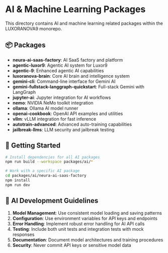 # AI & Machine Learning Packages

This directory contains AI and machine learning related packages within the LUXORANOVA9 monorepo.

## 📦 Packages

- **neura-ai-saas-factory**: AI SaaS factory and platform
- **agentic-luxor9**: Agentic AI system for Luxor9
- **agentic-9**: Enhanced agentic AI capabilities
- **luxoranova-brain**: Core AI brain and intelligence system
- **gemini-cli**: Command-line interface for Gemini AI
- **gemini-fullstack-langgraph-quickstart**: Full-stack Gemini with LangGraph
- **jupyter-ai**: Jupyter integration for AI workflows
- **nemo**: NVIDIA NeMo toolkit integration
- **ollama**: Ollama AI model runner
- **openai-cookbook**: OpenAI API examples and utilities
- **vllm**: vLLM integration for fast inference
- **autotrain-advanced**: Advanced auto-training capabilities
- **jailbreak-llms**: LLM security and jailbreak testing

## 🚀 Getting Started

```bash
# Install dependencies for all AI packages
npm run build --workspace packages/ai/*

# Work with a specific AI package
cd packages/ai/neura-ai-saas-factory
npm install
npm run dev
```

## 🧠 AI Development Guidelines

1. **Model Management**: Use consistent model loading and saving patterns
2. **Configuration**: Use environment variables for API keys and endpoints
3. **Error Handling**: Implement robust error handling for AI API calls
4. **Testing**: Include both unit tests and integration tests with mock responses
5. **Documentation**: Document model architectures and training procedures
6. **Security**: Never commit API keys or sensitive model data